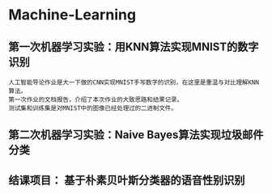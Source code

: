 # Machine-Learning  
## 第一次机器学习实验：用KNN算法实现MNIST的数字识别  

    人工智能导论作业是大一下做的CNN实现MNIST手写数字的识别，在这里是重温与对比理解KNN算法。
    第一次作业的文档报告，介绍了本次作业的大致思路和结果记录。
    测试集和训练集是对MNIST中的图像已经处理过的二进制文件。

## 第二次机器学习实验：Naive Bayes算法实现垃圾邮件分类
    

## 结课项目： 基于朴素贝叶斯分类器的语音性别识别

